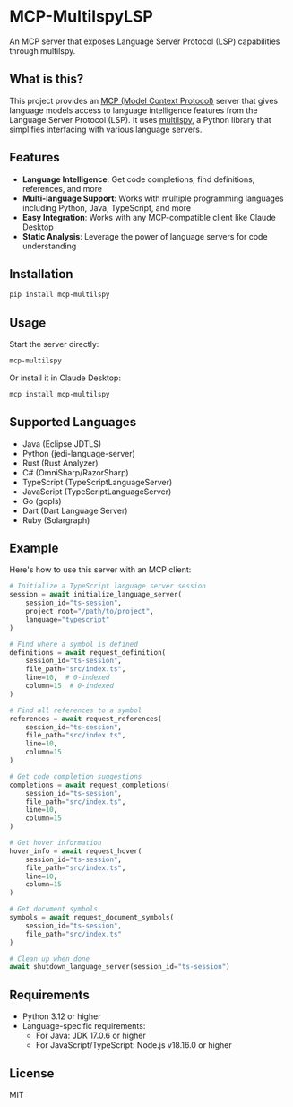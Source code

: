 # MCP-MultilspyLSP

An MCP server that exposes Language Server Protocol (LSP) capabilities through multilspy.

## What is this?

This project provides an [MCP (Model Context Protocol)](https://modelcontextprotocol.io/) server that
gives language models access to language intelligence features from the Language Server Protocol (LSP).
It uses [multilspy](https://github.com/microsoft/multilspy), a Python library that simplifies
interfacing with various language servers.

## Features

- **Language Intelligence**: Get code completions, find definitions, references, and more
- **Multi-language Support**: Works with multiple programming languages including Python, Java, TypeScript, and more
- **Easy Integration**: Works with any MCP-compatible client like Claude Desktop
- **Static Analysis**: Leverage the power of language servers for code understanding

## Installation

```bash
pip install mcp-multilspy
```

## Usage

Start the server directly:

```bash
mcp-multilspy
```

Or install it in Claude Desktop:

```bash
mcp install mcp-multilspy
```

## Supported Languages

- Java (Eclipse JDTLS)
- Python (jedi-language-server)
- Rust (Rust Analyzer)
- C# (OmniSharp/RazorSharp)
- TypeScript (TypeScriptLanguageServer)
- JavaScript (TypeScriptLanguageServer)
- Go (gopls)
- Dart (Dart Language Server)
- Ruby (Solargraph)

## Example

Here's how to use this server with an MCP client:

```python
# Initialize a TypeScript language server session
session = await initialize_language_server(
    session_id="ts-session", 
    project_root="/path/to/project",
    language="typescript"
)

# Find where a symbol is defined
definitions = await request_definition(
    session_id="ts-session",
    file_path="src/index.ts",
    line=10,  # 0-indexed
    column=15  # 0-indexed
)

# Find all references to a symbol
references = await request_references(
    session_id="ts-session",
    file_path="src/index.ts",
    line=10,
    column=15
)

# Get code completion suggestions
completions = await request_completions(
    session_id="ts-session",
    file_path="src/index.ts", 
    line=10,
    column=15
)

# Get hover information
hover_info = await request_hover(
    session_id="ts-session",
    file_path="src/index.ts",
    line=10,
    column=15
)

# Get document symbols
symbols = await request_document_symbols(
    session_id="ts-session",
    file_path="src/index.ts"
)

# Clean up when done
await shutdown_language_server(session_id="ts-session")
```

## Requirements

- Python 3.12 or higher
- Language-specific requirements:
  - For Java: JDK 17.0.6 or higher
  - For JavaScript/TypeScript: Node.js v18.16.0 or higher

## License

MIT